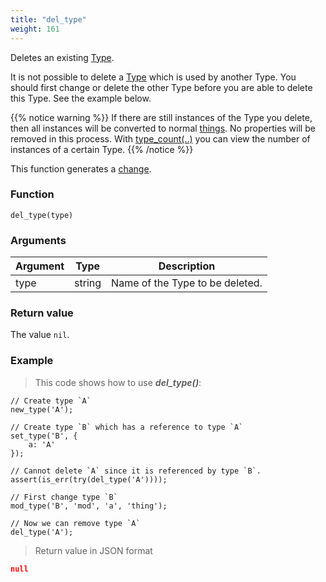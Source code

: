 ```yaml
---
title: "del_type"
weight: 161
---
```


Deletes an existing [Type](../../data-types/type).

It is not possible to delete a [Type](../../data-types/type) which is used by another
Type. You should first change or delete the other Type before you are able to delete this Type.
See the example below.

{{% notice warning %}}
If there are still instances of the Type you delete, then all instances will be
converted to normal [things](../../data-types/thing). No properties will be removed
in this process. With [type_count(..)](../type_count)
you can view the number of instances of a certain Type.
{{% /notice %}}

This function generates a [change](../../overview/changes).

### Function

`del_type(type)`

### Arguments

Argument | Type | Description
-------- | ---- | -----------
type | string | Name of the Type to be deleted.

### Return value

The value `nil`.

### Example

> This code shows how to use ***del_type()***:

```thingsdb,json_response
// Create type `A`
new_type('A');

// Create type `B` which has a reference to type `A`
set_type('B', {
    a: 'A'
});

// Cannot delete `A` since it is referenced by type `B`.
assert(is_err(try(del_type('A'))));

// First change type `B`
mod_type('B', 'mod', 'a', 'thing');

// Now we can remove type `A`
del_type('A');
```

> Return value in JSON format

```json
null
```
